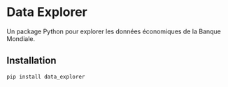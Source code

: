# Data Explorer

Un package Python pour explorer les données économiques de la Banque Mondiale.

## Installation

```bash
pip install data_explorer
```
